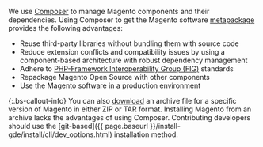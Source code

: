 We use [Composer](https://getcomposer.org/) to manage Magento components and their dependencies. Using Composer to get the Magento software [metapackage](https://glossary.magento.com/metapackage) provides the following advantages:

-  Reuse third-party libraries without bundling them with source code
-  Reduce extension conflicts and compatibility issues by using a component-based architecture with robust dependency management
-  Adhere to [PHP-Framework Interoperability Group (FIG)](https://www.php-fig.org/) standards
-  Repackage Magento Open Source with other components
-  Use the Magento software in a production environment

{:.bs-callout-info}
You can also [download](https://magento.com/tech-resources/download) an archive file for a specific version of Magento in either ZIP or TAR format. Installing Magento from an archive lacks the advantages of using Composer. Contributing developers should use the [git-based]({{ page.baseurl }}/install-gde/install/cli/dev_options.html) installation method.
